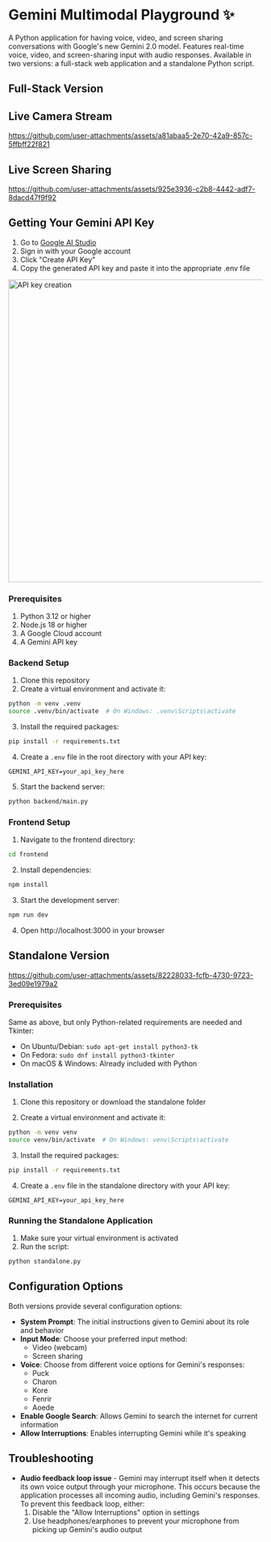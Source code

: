 # Gemini Multimodal Playground ✨

A Python application for having voice, video, and screen sharing conversations with Google's new Gemini 2.0 model. Features real-time voice, video, and screen-sharing input with audio responses. Available in two versions: a full-stack web application and a standalone Python script.

## Full-Stack Version

## Live Camera Stream

https://github.com/user-attachments/assets/a81abaa5-2e70-42a9-857c-5ffbff22f821

## Live Screen Sharing

https://github.com/user-attachments/assets/925e3936-c2b8-4442-adf7-8dacd47f9f92



## Getting Your Gemini API Key

1. Go to [Google AI Studio](https://makersuite.google.com/app/apikey)
2. Sign in with your Google account
3. Click "Create API Key"
4. Copy the generated API key and paste it into the appropriate .env file

<img width="600" alt="API key creation" src="https://github.com/saharmor/gemini-multimodal-playground/blob/main/ai%20studio%20api%20key.png">

### Prerequisites
1. Python 3.12 or higher
2. Node.js 18 or higher
3. A Google Cloud account
4. A Gemini API key

### Backend Setup
1. Clone this repository
2. Create a virtual environment and activate it:
```bash
python -m venv .venv
source .venv/bin/activate  # On Windows: .venv\Scripts\activate
```

3. Install the required packages:
```bash
pip install -r requirements.txt
```

4. Create a `.env` file in the root directory with your API key:
```
GEMINI_API_KEY=your_api_key_here
```

5. Start the backend server:
```bash
python backend/main.py
```

### Frontend Setup
1. Navigate to the frontend directory:
```bash
cd frontend
```

2. Install dependencies:
```bash
npm install
```

3. Start the development server:
```bash
npm run dev
```

4. Open http://localhost:3000 in your browser

## Standalone Version

https://github.com/user-attachments/assets/82228033-fcfb-4730-9723-3ed09e1979a2

### Prerequisites
Same as above, but only Python-related requirements are needed and Tkinter:
   - On Ubuntu/Debian: `sudo apt-get install python3-tk`
   - On Fedora: `sudo dnf install python3-tkinter`
   - On macOS & Windows: Already included with Python

### Installation

1. Clone this repository or download the standalone folder

2. Create a virtual environment and activate it:
```bash
python -m venv venv
source venv/bin/activate  # On Windows: venv\Scripts\activate
```

3. Install the required packages:
```bash
pip install -r requirements.txt
```

4. Create a `.env` file in the standalone directory with your API key:
```
GEMINI_API_KEY=your_api_key_here
```

### Running the Standalone Application

1. Make sure your virtual environment is activated
2. Run the script:
```bash
python standalone.py
```

## Configuration Options

Both versions provide several configuration options:

- **System Prompt**: The initial instructions given to Gemini about its role and behavior
- **Input Mode**: Choose your preferred input method:
  - Video (webcam)
  - Screen sharing
- **Voice**: Choose from different voice options for Gemini's responses:
  - Puck
  - Charon
  - Kore
  - Fenrir
  - Aoede
- **Enable Google Search**: Allows Gemini to search the internet for current information
- **Allow Interruptions**: Enables interrupting Gemini while it's speaking

## Troubleshooting

- **Audio feedback loop issue** - Gemini may interrupt itself when it detects its own voice output through your microphone. This occurs because the application processes all incoming audio, including Gemini's responses. To prevent this feedback loop, either:
  1. Disable the "Allow Interruptions" option in settings
  2. Use headphones/earphones to prevent your microphone from picking up Gemini's audio output
